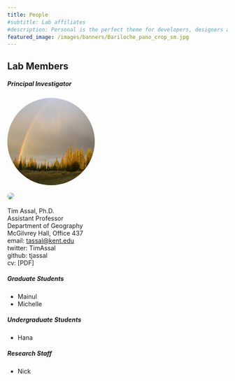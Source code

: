 ```yaml
---
title: People
#subtitle: Lab affiliates
#description: Personal is the perfect theme for developers, designers and other creatives.
featured_image: /images/banners/Bariloche_pano_crop_sm.jpg
---
```


## Lab Members

##### Principal Investigator 

<img class="img-circle img-responsive img-center" src="/images/teampic/LM-rainbow.JPG" alt="" height="200" width="200" style="border-radius:50%">

  <a href="url"><img src="https://desmond75.github.io/img/IMG_20171214_095012.jpg" height="auto" width="200" style="border-radius:50%"></a>



Tim Assal, Ph.D.  
Assistant Professor  
Department of Geography  
McGilvrey Hall, Office 437   
email: tassal@kent.edu  
twitter: TimAssal  
github: tjassal  
cv: [PDF]  

##### Graduate Students 

* Mainul
* Michelle

##### Undergraduate Students 

* Hana

##### Research Staff 

* Nick 




